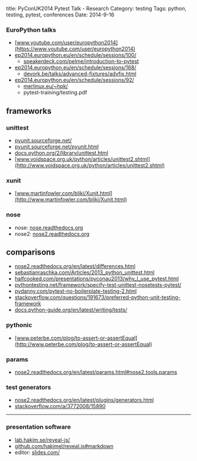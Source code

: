 title: PyConUK2014 Pytest Talk - Research
Category: testing
Tags: python, testing, pytest, conferences
Date: 2014-9-16

### EuroPython talks
- [www.youtube.com/user/europython2014](https://www.youtube.com/user/europython2014)
- [ep2014.europython.eu/en/schedule/sessions/100/](https://ep2014.europython.eu/en/schedule/sessions/100/)
    - [speakerdeck.com/pelme/introduction-to-pytest](https://speakerdeck.com/pelme/introduction-to-pytest)
- [ep2014.europython.eu/en/schedule/sessions/168/](https://ep2014.europython.eu/en/schedule/sessions/168/)
    - [devork.be/talks/advanced-fixtures/advfix.html](http://devork.be/talks/advanced-fixtures/advfix.html)
- [ep2014.europython.eu/en/schedule/sessions/92/](https://ep2014.europython.eu/en/schedule/sessions/92/)
    - [merlinux.eu/~hpk/](http://merlinux.eu/~hpk/)
    - pytest-training/testing.pdf

## frameworks

### unittest
- [pyunit.sourceforge.net/](http://pyunit.sourceforge.net/)
- [pyunit.sourceforge.net/pyunit.html](http://pyunit.sourceforge.net/pyunit.html)
- [docs.python.org/2/library/unittest.html](https://docs.python.org/2/library/unittest.html)
- [www.voidspace.org.uk/python/articles/unittest2.shtml](http://www.voidspace.org.uk/python/articles/unittest2.shtml)

### xunit
- [www.martinfowler.com/bliki/Xunit.html](http://www.martinfowler.com/bliki/Xunit.html)

### nose
- nose: [nose.readthedocs.org](https://nose.readthedocs.org)
- nose2: [nose2.readthedocs.org](http://nose2.readthedocs.org)

## comparisons
- [nose2.readthedocs.org/en/latest/differences.html](http://nose2.readthedocs.org/en/latest/differences.html)
- [sebastianraschka.com/Articles/2013_python_unittest.html](http://sebastianraschka.com/Articles/2013_python_unittest.html)
- [halfcooked.com/presentations/pyconau2013/why_I_use_pytest.html](http://halfcooked.com/presentations/pyconau2013/why_I_use_pytest.html)
- [pythontesting.net/framework/specify-test-unittest-nosetests-pytest/](http://pythontesting.net/framework/specify-test-unittest-nosetests-pytest/)
- [pydanny.com/pytest-no-boilerplate-testing-2.html](http://pydanny.com/pytest-no-boilerplate-testing-2.html)
- [stackoverflow.com/questions/191673/preferred-python-unit-testing-framework](http://stackoverflow.com/questions/191673/preferred-python-unit-testing-framework)
- [docs.python-guide.org/en/latest/writing/tests/](http://docs.python-guide.org/en/latest/writing/tests/)

### pythonic
- [www.peterbe.com/plog/to-assert-or-assertEqual](http://www.peterbe.com/plog/to-assert-or-assertEqual)

### params
- [nose2.readthedocs.org/en/latest/params.html#nose2.tools.params](http://nose2.readthedocs.org/en/latest/params.html#nose2.tools.params)

### test generators
- [nose2.readthedocs.org/en/latest/plugins/generators.html](http://nose2.readthedocs.org/en/latest/plugins/generators.html)
- [stackoverflow.com/a/3772008/15890](http://stackoverflow.com/a/3772008/15890)

---

### presentation software
- [lab.hakim.se/reveal-js/](http://lab.hakim.se/reveal-js/)
- [github.com/hakimel/reveal.js#markdown](https://github.com/hakimel/reveal.js#markdown)
- editor: [slides.com/](http://slides.com/)
